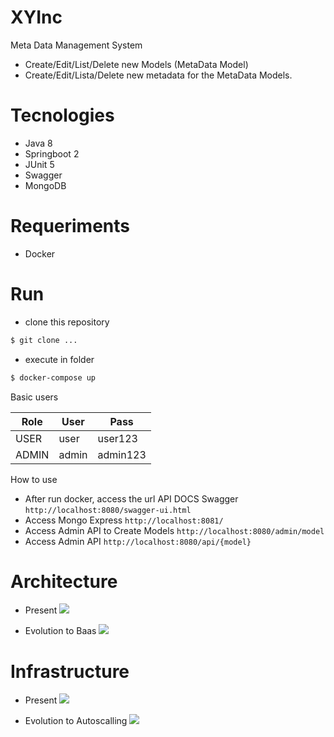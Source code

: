 # XYInc

Meta Data Management System

  - Create/Edit/List/Delete new Models (MetaData Model)
  - Create/Edit/Lista/Delete new metadata for the MetaData Models.

# Tecnologies
- Java 8 
- Springboot 2
- JUnit 5
- Swagger
- MongoDB

# Requeriments
  - Docker

# Run

  - clone this repository
```sh
$ git clone ...
```
  - execute in folder
```sh
$ docker-compose up
```

Basic users

| Role | User | Pass |
| ------ | ------ | ------ |
| USER | user | user123 |
| ADMIN | admin | admin123 |

How to use
  - After run docker, access the url API DOCS Swagger
  ```http://localhost:8080/swagger-ui.html```
  - Access Mongo Express
  ```http://localhost:8081/```
  - Access Admin API to Create Models
  ```http://localhost:8080/admin/model```
  - Access Admin API
  ```http://localhost:8080/api/{model}```

# Architecture

- Present
![](https://github.com/chiaretto/xy-inc/blob/master/docs/arq-atual.png?raw=true)

- Evolution to Baas
![](https://github.com/chiaretto/xy-inc/blob/master/docs/arq-bass.png?raw=true)

# Infrastructure

- Present
![](https://github.com/chiaretto/xy-inc/blob/master/docs/infra-atual.png?raw=true)

- Evolution to Autoscalling
![](https://github.com/chiaretto/xy-inc/blob/master/docs/infr-nova.png?raw=true)
